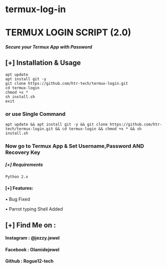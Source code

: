 # termux-log-in
# TERMUX LOGIN SCRIPT (2.0)
##### Secure your Termux App with Password 

## [+] Installation & Usage
```
apt update
apt install git -y
git clone https://github.com/htr-tech/termux-login.git
cd termux-login
chmod +x *
sh install.sh
exit 
``` 
    
### or use Single Command
```
apt update && apt install git -y && git clone https://github.com/htr-tech/termux-login.git && cd termux-login && chmod +x * && sh install.sh
```
### Now go to Termux App & Set Username,Password AND Recovery Key

##### [+] Requirements
```Python 2.x```

#### [+] Features:
• Bug Fixed

• Parrot typing Shell Added
    
## [+] Find Me on :
#### Instagram : @jezzy.jewel
#### Facebook : Olamidejewel
#### Github : Rogue12-tech
